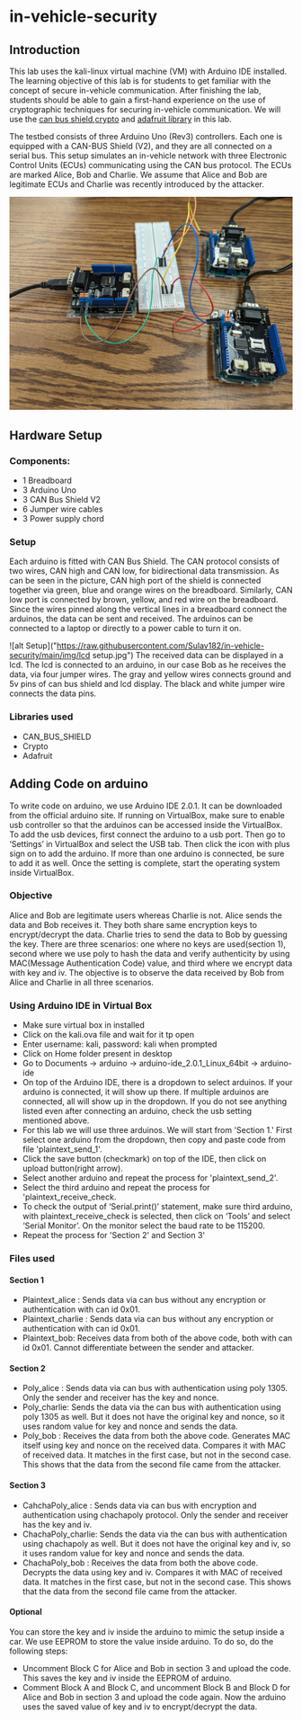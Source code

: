 ﻿# in-vehicle-security
## Introduction
This lab uses the kali-linux virtual machine (VM) with Arduino IDE installed.
The learning objective of this lab is for students to get familiar with the concept of secure in-vehicle communication. After finishing the lab, students should be able to gain a first-hand experience on the use of cryptographic techniques for securing in-vehicle communication. We will use the [can bus shield](https://github.com/Seeed-Studio/Seeed_Arduino_CAN),[crypto](https://www.arduino.cc/reference/en/libraries/crypto/) and [adafruit library](https://github.com/adafruit/Adafruit_LiquidCrystal) in this lab.

The testbed consists of three Arduino Uno (Rev3) controllers. Each one is equipped with a CAN-BUS Shield (V2), and they are all connected on a serial bus. This setup simulates an in-vehicle network with three Electronic Control Units (ECUs) communicating using the CAN bus protocol. The ECUs are marked Alice, Bob and Charlie. We assume that Alice and Bob are legitimate ECUs and Charlie was recently introduced by the attacker.

![alt Setup](https://raw.githubusercontent.com/Sulav182/in-vehicle-security/main/img/setup.jpg)
## Hardware Setup

### Components:
- 1 Breadboard
- 3 Arduino Uno
- 3 CAN Bus Shield V2
- 6 Jumper wire cables
- 3 Power supply chord

### Setup
Each arduino is fitted with CAN Bus Shield. The CAN protocol consists of two wires, CAN high and CAN low, for bidirectional data transmission. As can be seen in the picture, CAN high port of the shield is connected together via green, blue and orange wires on the breadboard. Similarly, CAN low port is connected by brown, yellow, and red wire on the breadboard. Since the wires pinned along the vertical lines in a breadboard connect the arduinos, the data can be sent and received. The arduinos can be connected to a laptop or directly to a power cable to turn it on.

![alt Setup]("https://raw.githubusercontent.com/Sulav182/in-vehicle-security/main/img/lcd setup.jpg")
The received data can be displayed in a lcd. The lcd is connected to an arduino, in our case Bob as he receives the data, via four jumper wires. The gray and yellow wires connects ground and 5v pins of can bus shield and lcd display. The black and white jumper wire connects the data pins.

### Libraries used
- CAN_BUS_SHIELD
- Crypto
- Adafruit


## Adding Code on arduino
To write code on arduino, we use Arduino IDE 2.0.1. It can be downloaded from the official arduino site. If running on VirtualBox, make sure to enable usb controller so that the arduinos can be accessed inside the VirtualBox. To add the usb devices, first connect the arduino to a usb port. Then go to ‘Settings’ in VirtualBox and select the USB tab. Then click the icon with plus sign on to add the arduino. If more than one arduino is connected, be sure to add it as well. Once the setting is complete, start the operating system inside VirtualBox. 

### Objective
Alice and Bob are legitimate users whereas Charlie is not. Alice sends the data and Bob receives it. They both share same encryption keys to encrypt/decrypt the data. Charlie tries to send the data to Bob by guessing the key. There are three scenarios: one where no keys are used(section 1), second where we use poly to hash the data and verify authenticity by using MAC(Message Authentication Code) value, and third where we encrypt data with key and iv. The objective is to observe the data received by Bob from Alice and Charlie in all three scenarios.

### Using Arduino IDE in Virtual Box
- Make sure virtual box in installed
- Click on the kali.ova file and wait for it tp open
- Enter username: kali, password: kali when prompted
- Click on Home folder present in desktop
- Go to Documents -> arduino -> arduino-ide_2.0.1_Linux_64bit -> arduino-ide
- On top of the Arduino IDE, there is a dropdown to select arduinos. If your arduino is connected, it will show up there. If multiple arduinos are connected, all will show up in the dropdown. If you do not see anything listed even after connecting an arduino, check the usb setting mentioned above. 
- For this lab we will use three arduinos. We will start from 'Section 1.' First select one arduino from the dropdown, then copy and paste code from file 'plaintext_send_1'. 
- Click the save button (checkmark) on top of the IDE, then click on upload button(right arrow).
- Select another arduino and repeat the process for 'plaintext_send_2'.
- Select the third arduino and repeat the process for 'plaintext_receive_check.
- To check the output of ‘Serial.print()’ statement, make sure third arduino, with plaintext_receive_check is selected, then click on ‘Tools’ and select ‘Serial Monitor’. On the monitor select the baud rate to be 115200.
- Repeat the process for 'Section 2' and Section 3'

### Files used
#### Section 1
- Plaintext_alice : Sends data via can bus without any encryption or authentication with can id 0x01.
- Plaintext_charlie : Sends data via can bus without any encryption or authentication with can id 0x01.
- Plaintext_bob: Receives data from both of the above code, both with can id 0x01. Cannot differentiate between the sender and attacker.

#### Section 2
- Poly_alice : Sends data via can bus with authentication using poly 1305. Only the sender and receiver has the key and nonce.
- Poly_charlie: Sends the data via the can bus with authentication using poly 1305 as well. But it does not have the original key and nonce, so it uses random value for key and nonce and sends the data.
- Poly_bob : Receives the data from both the above code. Generates MAC itself using key and nonce on the received data. Compares it with MAC of received data. It matches in the first case, but not in the second case. This shows that the data from the second file came from the attacker.

#### Section 3
- CahchaPoly_alice : Sends data via can bus with encryption and authentication using chachapoly protocol. Only the sender and  receiver has the key and iv.
- ChachaPoly_charlie: Sends the data via the can bus with authentication using chachapoly as well. But it does not have the original key and iv, so it uses random value for key and nonce and sends the data.
- ChachaPoly_bob : Receives the data from both the above code. Decrypts the data using key and iv. Compares it with MAC of received data. It matches in the first case, but not in the second case. This shows that the data from the second file came from the attacker.

#### Optional
You can store the key and iv inside the arduino to mimic the setup inside a car. We use EEPROM to store the value inside arduino. To do so, do the following steps:
- Uncomment Block C for Alice and Bob in section 3 and upload the code. This saves the key and iv inside the EEPROM of arduino.
- Comment Block A and Block C, and uncomment Block B and Block D for Alice and Bob in section 3 and upload the code again. Now the arduino uses the saved value of key and iv to encrypt/decrypt the data. 